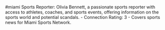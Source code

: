 #miami 
Sports Reporter: Olivia Bennett, a passionate sports reporter with access to athletes, coaches, and sports events, offering information on the sports world and potential scandals. - Connection Rating: 3 - Covers sports news for Miami Sports Network.